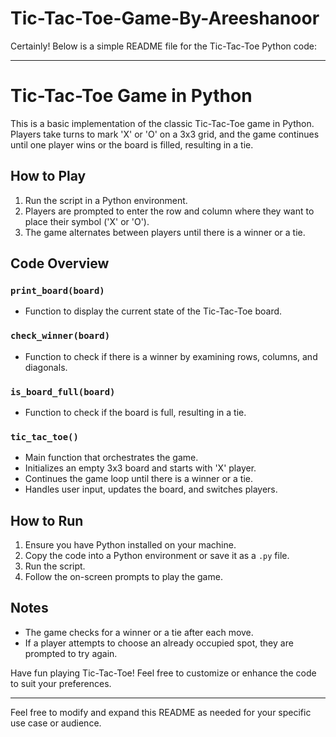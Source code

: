 # Tic-Tac-Toe-Game-By-Areeshanoor
Certainly! Below is a simple README file for the Tic-Tac-Toe Python code:

---

# Tic-Tac-Toe Game in Python

This is a basic implementation of the classic Tic-Tac-Toe game in Python. Players take turns to mark 'X' or 'O' on a 3x3 grid, and the game continues until one player wins or the board is filled, resulting in a tie.

## How to Play

1. Run the script in a Python environment.
2. Players are prompted to enter the row and column where they want to place their symbol ('X' or 'O').
3. The game alternates between players until there is a winner or a tie.

## Code Overview

### `print_board(board)`

- Function to display the current state of the Tic-Tac-Toe board.

### `check_winner(board)`

- Function to check if there is a winner by examining rows, columns, and diagonals.

### `is_board_full(board)`

- Function to check if the board is full, resulting in a tie.

### `tic_tac_toe()`

- Main function that orchestrates the game.
- Initializes an empty 3x3 board and starts with 'X' player.
- Continues the game loop until there is a winner or a tie.
- Handles user input, updates the board, and switches players.

## How to Run

1. Ensure you have Python installed on your machine.
2. Copy the code into a Python environment or save it as a `.py` file.
3. Run the script.
4. Follow the on-screen prompts to play the game.

## Notes

- The game checks for a winner or a tie after each move.
- If a player attempts to choose an already occupied spot, they are prompted to try again.

Have fun playing Tic-Tac-Toe! Feel free to customize or enhance the code to suit your preferences.

---

Feel free to modify and expand this README as needed for your specific use case or audience.
